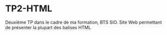 # TP2-HTML
Deuxième TP dans le cadre de ma formation, BTS SIO. Site Web permettant de présenter la plupart des balises HTML
